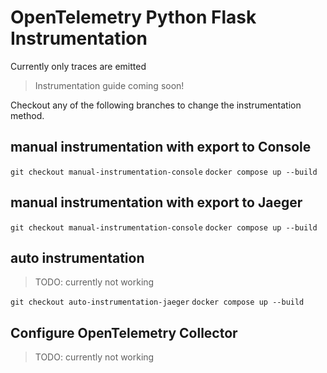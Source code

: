 # OpenTelemetry Python Flask Instrumentation

Currently only traces are emitted

> Instrumentation guide coming soon!

Checkout any of the following branches to change the instrumentation method.
## manual instrumentation with export to Console
`git checkout manual-instrumentation-console`
`docker compose up --build`

## manual instrumentation with export to Jaeger
`git checkout manual-instrumentation-console`
`docker compose up --build`

## auto instrumentation
> TODO: currently not working

`git checkout auto-instrumentation-jaeger`
`docker compose up --build`

## Configure OpenTelemetry Collector
> TODO: currently not working
